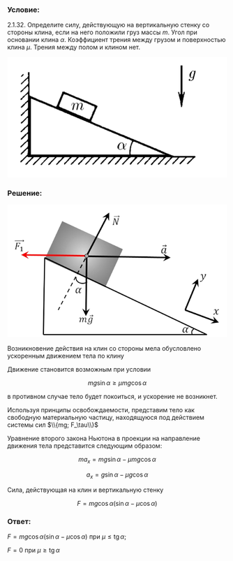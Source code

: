 ###  Условие:

$2.1.32.$ Определите силу, действующую на вертикальную стенку со стороны клина, если на него положили груз массы $m$. Угол при основании клина $\alpha$. Коэффициент трения между грузом и поверхностью клина $\mu$. Трения между полом и клином нет.

![ К задаче 2.1.32 |578x316, 42%](../../img/2.1.32/statement.png)

###  Решение:

![ Силы действующие на груз |643x388, 59%](../../img/2.1.32/sol.png)

Возникновение действия на клин со стороны мела обусловлено ускоренным движением тела по клину

Движение становится возможным при условии

$$
mg \sin\alpha\geq \mu mg \cos\alpha
$$

в противном случае тело будет покоиться, и ускорение не возникнет.

Используя принципы освобождаемости, представим тело как свободную материальную частицу, находящуюся под действием системы сил $\\{mg; F_\tau\\}$

Уравнение второго закона Ньютона в проекции на направление движения тела представится следующим образом:

$$
ma_x=mg \sin\alpha - \mu mg \cos\alpha
$$

$$
a_x=g \sin\alpha - \mu g \cos\alpha
$$

Сила, действующая на клин и вертикальную стенку

$$
F = mg \cos\alpha (\sin\alpha - \mu\cos\alpha )
$$

###  Ответ:

$F=mg\operatorname{\cos}\alpha (\operatorname{sin}\alpha -\mu\operatorname{\cos}\alpha )$ при $\mu\leqslant\operatorname{tg}\alpha$;

$F=0$ при $\mu\geqslant\operatorname{tg}\alpha$